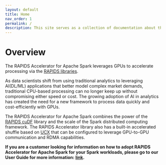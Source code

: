 ```yaml
---
layout: default
title: Home
nav_order: 1
permalink: /
description: This site serves as a collection of documentation about the RAPIDS accelerator for Apache Spark
---
```

# Overview
The RAPIDS Accelerator for Apache Spark leverages GPUs to accelerate processing via the
[RAPIDS libraries](http://rapids.ai).

As data scientists shift from using traditional analytics to leveraging AI(DL/ML) applications that 
better model complex market demands, traditional CPU-based processing can no longer keep up without 
compromising either speed or cost. The growing adoption of AI in analytics has created the need for 
a new framework to process data quickly and cost-efficiently with GPUs.

The RAPIDS Accelerator for Apache Spark combines the power of the [RAPIDS cuDF](https://github.com/rapidsai/cudf/) library and
the scale of the Spark distributed computing framework.  The RAPIDS Accelerator library also has a
built-in accelerated shuffle based on [UCX](https://github.com/openucx/ucx/) that can be configured to leverage GPU-to-GPU
communication and RDMA capabilities.

**If you are a customer looking for information on how to adopt RAPIDS Accelerator for Apache Spark
for your Spark workloads, please go to our User Guide for more information: [link](https://docs.nvidia.com/spark-rapids/user-guide/latest/index.html).**
